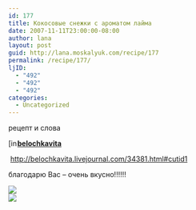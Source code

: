 ```yaml
---
id: 177
title: Кокосовые снежки с ароматом лайма
date: 2007-11-11T23:00:00-08:00
author: lana
layout: post
guid: http://lana.moskalyuk.com/recipe/177
permalink: /recipe/177/
ljID:
  - "492"
  - "492"
  - "492"
categories:
  - Uncategorized
---
```

рецепт и слова 

<div class="ljuser">
  <a href="http://belochkavita.livejournal.com/profile"><img loading="lazy" width="17" height="17" src="http://stat.livejournal.com/img/userinfo.gif" alt="[info]" style="border: 0pt none;vertical-align: bottom;padding-right: 1px" /></a><a href="http://belochkavita.livejournal.com/"><b>belochkavita</b></a>
</div>

&nbsp;http://belochkavita.livejournal.com/34381.html#cutid1

благодарю Вас &#8211; очень вкусно!!!!!!

![](http://farm3.static.flickr.com/2222/1978578053_850ab35925.jpg?v=0)  
![](http://farm3.static.flickr.com/2400/1979399966_51114bae03.jpg?v=0)